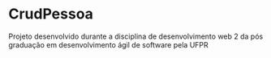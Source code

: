 # CrudPessoa

Projeto desenvolvido durante a disciplina de desenvolvimento web 2
da pós graduação em desenvolvimento ágil de software pela UFPR